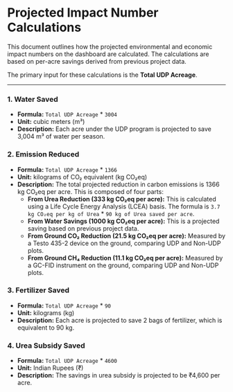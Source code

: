 # Projected Impact Number Calculations

This document outlines how the projected environmental and economic impact numbers on the dashboard are calculated. The calculations are based on per-acre savings derived from previous project data.

The primary input for these calculations is the **Total UDP Acreage**.

---

### 1. Water Saved

- **Formula:** `Total UDP Acreage` * `3004`
- **Unit:** cubic meters (m³)
- **Description:** Each acre under the UDP program is projected to save 3,004 m³ of water per season.

### 2. Emission Reduced

- **Formula:** `Total UDP Acreage` * `1366`
- **Unit:** kilograms of CO₂ equivalent (kg CO₂eq)
- **Description:** The total projected reduction in carbon emissions is 1366 kg CO₂eq per acre. This is composed of four parts:
  - **From Urea Reduction (333 kg CO₂eq per acre):** This is calculated using a Life Cycle Energy Analysis (LCEA) basis. The formula is `3.7 kg CO₂eq per kg of Urea` * `90 kg of Urea saved per acre`.
  - **From Water Savings (1000 kg CO₂eq per acre):** This is a projected saving based on previous project data.
  - **From Ground CO₂ Reduction (21.5 kg CO₂eq per acre):** Measured by a Testo 435-2 device on the ground, comparing UDP and Non-UDP plots.
  - **From Ground CH₄ Reduction (11.1 kg CO₂eq per acre):** Measured by a GC-FID instrument on the ground, comparing UDP and Non-UDP plots.

### 3. Fertilizer Saved

- **Formula:** `Total UDP Acreage` * `90`
- **Unit:** kilograms (kg)
- **Description:** Each acre is projected to save 2 bags of fertilizer, which is equivalent to 90 kg.

### 4. Urea Subsidy Saved

- **Formula:** `Total UDP Acreage` * `4600`
- **Unit:** Indian Rupees (₹)
- **Description:** The savings in urea subsidy is projected to be ₹4,600 per acre.
